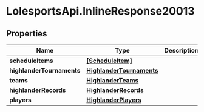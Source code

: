 # LolesportsApi.InlineResponse20013

## Properties
Name | Type | Description | Notes
------------ | ------------- | ------------- | -------------
**scheduleItems** | [**[ScheduleItem]**](ScheduleItem.md) |  | [optional] 
**highlanderTournaments** | [**HighlanderTournaments**](HighlanderTournaments.md) |  | [optional] 
**teams** | [**HighlanderTeams**](HighlanderTeams.md) |  | [optional] 
**highlanderRecords** | [**HighlanderRecords**](HighlanderRecords.md) |  | [optional] 
**players** | [**HighlanderPlayers**](HighlanderPlayers.md) |  | [optional] 
